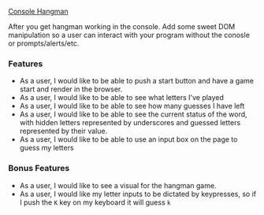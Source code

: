 [Console Hangman](https://classroom.github.com/assignment-invitations/41cb3d432536a53850d98004b3395bf7)

After you get hangman working in the console. Add some sweet DOM manipulation so a user can interact with your program without the conosle or prompts/alerts/etc.

### Features
* As a user, I would like to be able to push a start button and have a game start and render in the browser.
* As a user, I would like to be able to see what letters I've played
* As a user, I would like to be able to see how many guesses I have left
* As a user, I would like to be able to see the current status of the word, with hidden letters represented by underscores and guessed letters represented by their value.
* As a user, I would like to be able to use an input box on the page to guess my letters

### Bonus Features
* As a user, I would like to see a visual for the hangman game. 
* As a user, I would like my letter inputs to be dictated by keypresses, so if I push the `K` key on my keyboard it will guess `k`